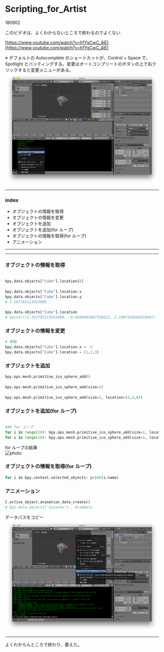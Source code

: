 # Scripting_for_Artist  

180902  

このビデオは、よくわからないところで終わるのでよくない  

[https://www.youtube.com/watch?v=hfYgCwC_4iE](https://www.youtube.com/watch?v=hfYgCwC_4iE)  



※ デフォルトの Autocomplete のショートカットが、Control + Space で、Spotlight とバッティングする。変更はオートコンプリートのボタンの上で右クリックすると変更メニューがある。  
![photo](Scripting_for_Artist_autocomplete.png)

---  

### index  

- オブジェクトの情報を取得  
- オブジェクトの情報を変更  
- オブジェクトを追加  
- オブジェクトを追加(for ループ)  
- オブジェクトの情報を取得(for ループ)  
- アニメーション  




---  

---  

### オブジェクトの情報を取得  

```python

bpy.data.objects["Cube"].location[0]

bpy.data.objects["Cube"].location.x
bpy.data.objects["Cube"].location.y
# 3.207703113555908

bpy.data.objects["Cube"].location
# Vector((3.207703113555908, -0.6606943607330322, 2.100742816925049))

```



### オブジェクトの情報を変更  

```python
# 移動
bpy.data.objects["Cube"].location.x = -2
bpy.data.objects["Cube"].location = (1,2,3)

```


### オブジェクトを追加  

```python
bpy.ops.mesh.primitive_ico_sphere_add()

bpy.ops.mesh.primitive_ico_sphere_add(size=2)

bpy.ops.mesh.primitive_ico_sphere_add(size=2, location=(4,5,6))

```



### オブジェクトを追加(for ループ)  

```python

### for ループ
for i in range(20): bpy.ops.mesh.primitive_ico_sphere_add(size=1, location=(i,i,i))
for i in range(20): bpy.ops.mesh.primitive_ico_sphere_add(size=1, location=(i,i,-i))

```
for ループの結果  
![photo](photo/Scripting_for_Artist_for.png)  


### オブジェクトの情報を取得(for ループ)  

```python
for i in bpy.context.selected_objects: print(i.name)
```


### アニメーション  
```python
C.active_object.animation_data_create()
# bpy.data.objects['Suzanne']...AnimData
```

データパスをコピー  
![photo](Scripting_for_Artist_DataPath.png)

---  

よくわからんところで終わり、萎えた。


